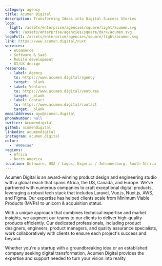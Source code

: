 ```yaml
---
category: agency
title: Acumen Digital
description: Transforming Ideas into Digital Success Stories
logo:
  light: /assets/enterprise/agencies/square/light/acumen.svg
  dark: /assets/enterprise/agencies/square/dark/acumen.svg
logoFull: /assets/enterprise/agencies/square/light/acumen.svg
link: https://www.acumen.digital/nuxt
services:
  - eCommerce
  - Software & SaaS
  - Mobile development
  - UI/UX design
resources:
  - label: Agency
    to: https://www.acumen.digital/agency
    target: _blank
  - label: Ventures
    to: https://www.acumen.digital/ventures
    target: _blank
  - label: Contact
    to: https://www.acumen.digital/contact
    target: _blank
emailAddress: ayo@acumen.digital
phoneNumber: null
twitter: Acumendigital_
github: acumendigital
linkedin: acumendigital
instagram: acumen.digital
color:
  - '#00ecae'
regions:
  - Africa
  - North America
location: Delaware, USA / Lagos, Nigeria / Johannesburg, South Africa
---
```


Acumen Digital is an award-winning product design and engineering studio with a global reach that spans Africa, the US, Canada, and Europe. We've partnered with numerous companies to craft exceptional digital products, leveraging a robust tech stack that includes Laravel, Vue.js, Nuxt.js, AWS, and Figma. Our expertise has helped clients scale from Minimum Viable Products (MVPs) to unicorn & acquisition status.

With a unique approach that combines technical expertise and market insights, we augment our teams to our clients to deliver high-quality products efficiently. Our dedicated professionals, including product designers, engineers, product managers, and quality assurance specialists, work collaboratively with clients to ensure each project's success and beyond.

Whether you're a startup with a groundbreaking idea or an established company seeking digital transformation, Acumen Digital provides the expertise and support needed to turn your vision into reality
